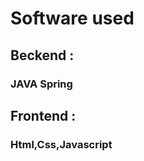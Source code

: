 <h1> Software used</h1>

<h2>Beckend : </h2>
<h3>JAVA Spring</h3>


<h2>Frontend : </h2>
<h3>Html,Css,Javascript</h3>

